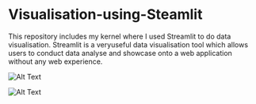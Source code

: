 # Visualisation-using-Steamlit

This repository includes my kernel where I used Streamlit to do data visualisation. Streamlit is a veryuseful data visualisation tool which allows users to conduct data analyse and showcase onto a web application without any web experience.

![Alt Text](https://user-images.githubusercontent.com/64775878/84031987-37541780-a9c9-11ea-8996-9def8e4b3015.PNG)

![Alt Text](https://user-images.githubusercontent.com/64775878/84032023-43d87000-a9c9-11ea-8bd4-4764c1c0923f.PNG)
